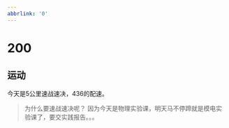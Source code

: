 ```yaml
---
abbrlink: '0'
---
```

# 200

## 运动

今天是5公里速战速决，436的配速。
>为什么要速战速决呢？
>因为今天是物理实验课，明天马不停蹄就是模电实验课了，要交实践报告。。。
